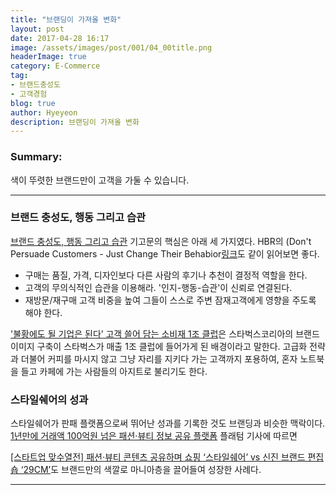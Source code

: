 ```yaml
---
title: "브랜딩이 가져올 변화"
layout: post
date: 2017-04-28 16:17
image: /assets/images/post/001/04_00title.png
headerImage: true
category: E-Commerce
tag:
- 브랜드충성도
- 고객경험
blog: true
author: Hyeyeon
description: 브랜딩이 가져올 변화
---
```


### Summary:

색이 뚜렷한 브랜드만이 고객을 가둘 수 있습니다.

---

### 브랜드 충성도, 행동 그리고 습관

[브랜드 충성도, 행동 그리고 습관](http://www.harsest.com/blog/harsest-blog-brand-loyalty/) 기고문의 핵심은 아래 세 가지였다. HBR의 (Don't Persuade Customers - Just Change Their Behabior[링크](https://hbr.org/2014/02/dont-persuade-customers-just-change-their-behavior)도 같이 읽어보면 좋다.

* 구매는 품질, 가격, 디자인보다 다른 사람의 후기나 추천이 결정적 역할을 한다.
* 고객의 무의식적인 습관을 이용해라. '인지-행동-습관'이 신뢰로 연결된다.
* 재방문/재구매 고객 비중을 높여 그들이 스스로 주변 잠재고객에게 영향을 주도록 해야 한다.

['불황에도 될 기업은 된다’ 고객 쓸어 담는 소비재 1조 클럽](http://www.sedaily.com/NewsView/1ODK5W6MBK)은 스타벅스코리아의 브랜드 이미지 구축이 스타벅스가 매출 1조 클럽에 들어가게 된 배경이라고 말한다. 고급화 전략과 더불어 커피를 마시지 않고 그냥 자리를 지키다 가는 고객까지 포용하여, 혼자 노트북을 들고 카페에 가는 사람들의 아지트로 불리기도 한다.


### 스타일쉐어의 성과

스타일쉐어가 판패 플랫폼으로써 뛰어난 성과를 기록한 것도 브랜딩과 비슷한 맥락이다. [1년만에 거래액 100억원 넘은 패션·뷰티 정보 공유 플랫폼](http://platum.kr/archives/78930) 플래텀 기사에 따르면


[[스타트업 맞수열전] 패션·뷰티 콘텐츠 공유하며 쇼핑 ‘스타일쉐어’ vs 신진 브랜드 편집숍 ‘29CM’](http://www.etoday.co.kr/news/section/newsview.php?idxno=1478371)도 브랜드만의 색깔로 마니아층을 끌어들여 성장한 사례다.

---
